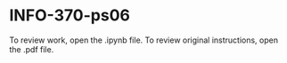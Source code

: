 # INFO-370-ps06
 
To review work, open the .ipynb file. To review original instructions, open the .pdf file.